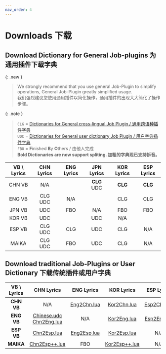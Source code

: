 ```yaml
---
nav_order: 4
---
```


# Downloads 下载

## Download Dictionary for General Job-plugins 为通用插件下载字典

{: .new }
> We strongly recommend that you use general Job-Plugin to simplify operations, General Job-Plugin greatly simplified usage.  
> 我们强烈建议您使用通用插件以简化操作，通用插件的出现大大简化了操作步骤。 

{: .note }
> `CLG` = [Dictionaries for General cross-lingual Job Plugin / 通用跨语种插件字典](https://github.com/Slidingwall/vocaloid-dictionaries/tree/main/dict)  
> `UDC` = [Dictionaries for General user dictionary Job Plugin / 用户字典插件字典](https://github.com/Slidingwall/vocaloid-dictionaries/tree/main/dict-udc)  
> `FBO` = **F**inished **B**y **O**thers / 由他人完成  
> **Bold Dictionaries are now support spliting. 加粗的字典现已支持拆音。**

|VB \ Lyrics |CHN Lyrics|ENG Lyrics|JPN Lyrics|KOR Lyrics|ESP Lyrics|
|:----:|:----:|:----:|:----:|:----:|:----:|
|CHN VB|N/A| |**CLG** UDC|**CLG**|**CLG**|
|ENG VB|CLG UDC|N/A||CLG|CLG|
|JPN VB|UDC|FBO|N/A|FBO|FBO|
|KOR VB|UDC| |UDC|N/A| |
|ESP VB|CLG UDC|CLG|UDC|CLG|N/A|
|MAIKA|CLG UDC|FBO|UDC|CLG|N/A|

## Download traditional Job-Plugins or User Dictionary 下载传统插件或用户字典

| **VB \ Lyrics** | CHN Lyrics | ENG Lyrics | KOR Lyrics | ESP Lyrics |
|:---:|:---:|:---:|:---:|:---:|
| **CHN VB** | N/A | [Eng2Chn.lua](https://github.com/Slidingwall/vocaloid-dictionaries/blob/main/archived/Eng2Chn.lua) | [Kor2Chn.lua](https://github.com/Slidingwall/vocaloid-dictionaries/blob/main/archived/Kor2Chn.lua) | [Esp2Chn.lua](https://github.com/Slidingwall/vocaloid-dictionaries/blob/main/archived/Esp2Chn.lua) |
| **ENG VB** | [Chinese.udc](https://github.com/Slidingwall/vocaloid-dictionaries/blob/main/archived/Chinese.udc)<br />[Chn2Eng.lua](https://github.com/Slidingwall/vocaloid-dictionaries/blob/main/archived/Chn2Eng.lua) | N/A | [Kor2Eng.lua](https://github.com/Slidingwall/vocaloid-dictionaries/blob/main/archived/Kor2Eng.lua) |[Esp2Eng.lua](https://github.com/Slidingwall/vocaloid-dictionaries/blob/main/archived/Esp2Eng.lua)|
| **ESP VB** | [Chn2Esp.lua](https://github.com/Slidingwall/vocaloid-dictionaries/blob/main/archived/Chn2Esp.lua) | [Eng2Esp.lua](https://github.com/Slidingwall/vocaloid-dictionaries/blob/main/archived/Eng2Esp.lua) | [Kor2Esp.lua](https://github.com/Slidingwall/vocaloid-dictionaries/blob/main/archived/Kor2Esp.lua) | N/A |
| **MAIKA** | [Chn2Esp++.lua](https://github.com/Slidingwall/vocaloid-dictionaries/blob/main/archived/Chn2Esp%2B%2B.lua) | FBO | [Kor2Esp++.lua](https://github.com/Slidingwall/vocaloid-dictionaries/blob/main/archived/Kor2Esp%2B%2B.lua) | N/A |

